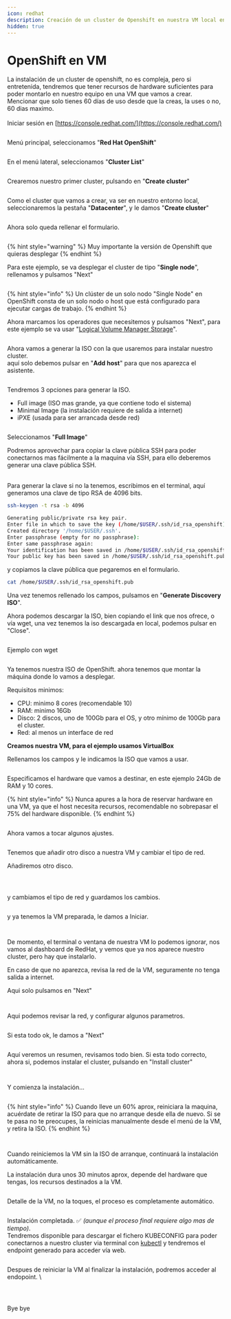 ```yaml
---
icon: redhat
description: Creación de un cluster de Openshift en nuestra VM local en modo single node.
hidden: true
---
```


# OpenShift en VM

La instalación de un cluster de openshift, no es compleja, pero si entretenida, tendremos que tener recursos de hardware suficientes para poder montarlo en nuestro equipo en una VM que vamos a crear. Mencionar que solo tienes 60 días de uso desde que la creas, la uses o no, 60 dias maximo. \
\
Iniciar sesión en [https://console.redhat.com/](https://console.redhat.com/)

<figure><img src="../.gitbook/assets/Captura desde 2024-12-02 16-54-38.png" alt=""><figcaption></figcaption></figure>

Menú principal, seleccionamos "**Red Hat OpenShift**"

<figure><img src="../.gitbook/assets/image (105).png" alt=""><figcaption></figcaption></figure>

En el menú lateral, seleccionamos "**Cluster List**"

<figure><img src="../.gitbook/assets/image (106).png" alt=""><figcaption></figcaption></figure>

Crearemos nuestro primer cluster, pulsando en "**Create cluster**"

<figure><img src="../.gitbook/assets/image (107).png" alt=""><figcaption></figcaption></figure>

Como el cluster que vamos a crear, va ser en nuestro entorno local, seleccionaremos la pestaña "**Datacenter**", y le damos "**Create cluster**"

<figure><img src="../.gitbook/assets/image (108).png" alt=""><figcaption></figcaption></figure>

Ahora solo queda rellenar el formulario.

<figure><img src="../.gitbook/assets/image (110).png" alt=""><figcaption></figcaption></figure>

{% hint style="warning" %}
Muy importante la versión de Openshift que quieras desplegar
{% endhint %}



Para este ejemplo, se va desplegar el cluster de tipo "**Single node**", rellenamos y pulsamos "Next"

<figure><img src="../.gitbook/assets/image (111).png" alt=""><figcaption></figcaption></figure>

{% hint style="info" %}
Un clúster de un solo nodo "Single Node" en OpenShift consta de un solo nodo o host que está configurado para ejecutar cargas de trabajo.
{% endhint %}



Ahora marcamos los operadores que necesitemos y pulsamos "Next", para este ejemplo se va usar "[Logical Volume Manager Storage](https://docs.redhat.com/es/documentation/red_hat_enterprise_linux/8/html-single/configuring_and_managing_logical_volumes/index)".

<figure><img src="../.gitbook/assets/image (114).png" alt=""><figcaption></figcaption></figure>

Ahora vamos a generar la ISO con la que usaremos para instalar nuestro cluster.\
aquí solo debemos pulsar en "**Add host**" para que nos aparezca el asistente.&#x20;

<figure><img src="../.gitbook/assets/image (115).png" alt=""><figcaption></figcaption></figure>

Tendremos 3 opciones para generar la ISO.

* Full image (ISO mas grande, ya que contiene todo el sistema)
* Minimal Image (la instalación requiere de salida a internet)
* iPXE (usada para ser arrancada desde red)

<figure><img src="../.gitbook/assets/image (117).png" alt=""><figcaption></figcaption></figure>

Seleccionamos "**Full Image**"

Podremos aprovechar para copiar la clave pública SSH para poder conectarnos mas fácilmente a la maquina vía SSH, para ello deberemos generar una clave pública SSH.&#x20;

\
Para generar la clave si no la tenemos, escribimos en el terminal, aquí generamos una clave de tipo RSA de 4096 bits.&#x20;

```sh
ssh-keygen -t rsa -b 4096
```

```sh
Generating public/private rsa key pair.
Enter file in which to save the key (/home/$USER/.ssh/id_rsa_openshift): 
Created directory '/home/$USER/.ssh'.
Enter passphrase (empty for no passphrase): 
Enter same passphrase again: 
Your identification has been saved in /home/$USER/.ssh/id_rsa_openshift
Your public key has been saved in /home/$USER/.ssh/id_rsa_openshift.pub
```

y copiamos la clave pública que pegaremos en el formulario.

```sh
cat /home/$USER/.ssh/id_rsa_openshift.pub
```

Una vez tenemos rellenado los campos, pulsamos en "**Generate Discovery ISO**".&#x20;

Ahora podemos descargar la ISO, bien copiando el link que nos ofrece, o vía wget, una vez tenemos la iso descargada en local, podemos pulsar en "Close".&#x20;

<figure><img src="../.gitbook/assets/image (118).png" alt=""><figcaption></figcaption></figure>

Ejemplo con wget

<figure><img src="../.gitbook/assets/image (119).png" alt=""><figcaption></figcaption></figure>

Ya tenemos nuestra ISO de OpenShift. ahora tenemos que montar la máquina donde lo vamos a desplegar.&#x20;

Requisitos minimos:

* CPU: minimo 8 cores (recomendable 10)
* RAM: minimo 16Gb
* Disco: 2 discos, uno de 100Gb para el OS, y otro mínimo de 100Gb para el cluster.&#x20;
* Red: al menos un interface de red

**Creamos nuestra VM, para el ejemplo usamos VirtualBox**

Rellenamos los campos y le indicamos la ISO que vamos a usar.&#x20;

<figure><img src="../.gitbook/assets/image (122).png" alt=""><figcaption></figcaption></figure>

Especificamos el hardware que vamos a destinar, en este ejemplo 24Gb de RAM y 10 cores.&#x20;

{% hint style="info" %}
Nunca apures a la hora de reservar hardware en una VM, ya que el host necesita recursos, recomendable no sobrepasar el 75% del hardware disponible.
{% endhint %}

<figure><img src="../.gitbook/assets/image (121).png" alt=""><figcaption></figcaption></figure>

Ahora vamos a tocar algunos ajustes.

<figure><img src="../.gitbook/assets/image (123).png" alt=""><figcaption></figcaption></figure>

Tenemos que añadir otro disco a nuestra VM y cambiar el tipo de red.&#x20;

Añadiremos otro disco.

<figure><img src="../.gitbook/assets/Captura desde 2024-12-02 17-51-38.png" alt=""><figcaption></figcaption></figure>

<figure><img src="../.gitbook/assets/image (124).png" alt=""><figcaption></figcaption></figure>

<figure><img src="../.gitbook/assets/image (125).png" alt=""><figcaption></figcaption></figure>

y cambiamos el tipo de red y guardamos los cambios.

<figure><img src="../.gitbook/assets/image (126).png" alt=""><figcaption></figcaption></figure>

y ya tenemos la VM preparada, le damos a Iniciar.&#x20;

<figure><img src="../.gitbook/assets/image (127).png" alt=""><figcaption></figcaption></figure>

<figure><img src="../.gitbook/assets/image (138).png" alt=""><figcaption></figcaption></figure>

De momento, el terminal o ventana de nuestra VM lo podemos ignorar, nos vamos al dashboard de RedHat, y vemos que ya nos aparece nuestro cluster, pero hay que instalarlo.&#x20;

En caso de que no aparezca, revisa la red de la VM, seguramente no tenga salida a internet.

Aqui solo pulsamos en "Next"

<figure><img src="../.gitbook/assets/image (130).png" alt=""><figcaption></figcaption></figure>

<figure><img src="../.gitbook/assets/image (131).png" alt=""><figcaption></figcaption></figure>

Aqui podemos revisar la red, y configurar algunos parametros.&#x20;

<figure><img src="../.gitbook/assets/image (132).png" alt=""><figcaption></figcaption></figure>

Si esta todo ok, le damos a "Next"

<figure><img src="../.gitbook/assets/image (133).png" alt=""><figcaption></figcaption></figure>

Aquí veremos un resumen, revisamos todo bien. Si esta todo correcto, ahora si, podemos instalar el cluster, pulsando en "Install cluster"

<figure><img src="../.gitbook/assets/image (134).png" alt=""><figcaption></figcaption></figure>

<figure><img src="../.gitbook/assets/image (136).png" alt=""><figcaption></figcaption></figure>

Y comienza la instalación...

<figure><img src="../.gitbook/assets/image (137).png" alt=""><figcaption></figcaption></figure>

{% hint style="info" %}
Cuando lleve un 60% aprox, reiniciara la maquina, acuérdate de retirar la ISO para que no arranque desde ella de nuevo. Si se te pasa no te preocupes, la reinicias manualmente desde el menú de la VM, y retira la ISO.
{% endhint %}

<figure><img src="../.gitbook/assets/image (139).png" alt=""><figcaption></figcaption></figure>

<figure><img src="../.gitbook/assets/image (140).png" alt=""><figcaption></figcaption></figure>

Cuando reiniciemos la VM sin la ISO de arranque, continuará la instalación automáticamente.&#x20;

La instalación dura unos 30 minutos aprox, depende del hardware que tengas, los recursos destinados a la VM.

<figure><img src="../.gitbook/assets/image (143).png" alt=""><figcaption></figcaption></figure>

Detalle de la VM, no la toques, el proceso es completamente automático.&#x20;

<figure><img src="../.gitbook/assets/Captura desde 2024-12-02 18-21-29.png" alt=""><figcaption></figcaption></figure>

Instalación completada. ✅ _(aunque el proceso final requiere algo mas de tiempo)_.\
Tendremos disponible para descargar el fichero KUBECONFIG para poder conectarnos a nuestro cluster via terminal con [kubectl](https://kubernetes.io/docs/tasks/tools/#kubectl) y tendremos el endpoint generado para acceder vía web.&#x20;

<figure><img src="../.gitbook/assets/image (145).png" alt=""><figcaption></figcaption></figure>

Despues de reiniciar la VM al finalizar la instalación, podremos acceder al endopoint. \


<figure><img src="../.gitbook/assets/image.png" alt=""><figcaption></figcaption></figure>

<figure><img src="../.gitbook/assets/image (147).png" alt=""><figcaption></figcaption></figure>

<figure><img src="../.gitbook/assets/image (148).png" alt=""><figcaption></figcaption></figure>

Bye bye&#x20;
